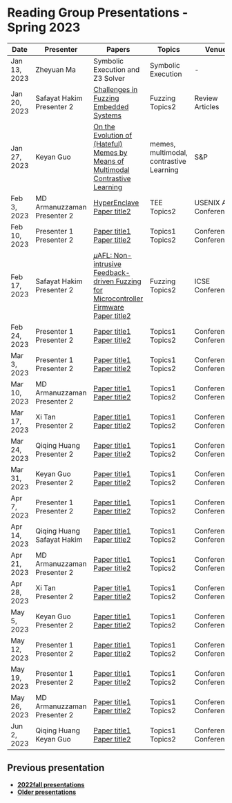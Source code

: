 # Reading Group Presentations - Spring 2023
| Date         | Presenter | Papers                                                                                                                       | Topics                          | Venue              | Year            | Recording     | Slides     |
|--------------|-----------|------------------------------------------------------------------------------------------------------------------------------|---------------------------------|--------------------|-----------------|-----------|--------|
|Jan 13, 2023| Zheyuan Ma | Symbolic Execution and Z3 Solver | Symbolic Execution | - | - | [Recording](link) | [Slides](https://docs.google.com/presentation/d/15ouxIgAi5pi91I8Z24Rnrz2itdbvh_s1rIldh8THj-M/edit?usp=sharing) |
|Jan 20, 2023| Safayat Hakim <br> Presenter 2 | [Challenges in Fuzzing Embedded Systems](https://www.s3.eurecom.fr/docs/ndss18_muench.pdf) | Fuzzing <br> Topics2 | Review Articles  | 2022 | [Recording1](https://ub.hosted.panopto.com/Panopto/Pages/Viewer.aspx?id=8383028c-528a-488e-8b54-af90014e20db) | [Slides1](link) |
|Jan 27, 2023| Keyan Guo | [On the Evolution of (Hateful) Memes by Means of Multimodal Contrastive Learning](https://arxiv.org/pdf/2212.06573v1.pdf) | memes, multimodal, contrastive Learning | S&P  | 2023 | [Recording1](https://buffalo.zoom.us/rec/share/Vrv7m6T4RicJ1DXPhqs7Ttg636bbG05XU-R2axjwf4oYEWfuFM0zj5Lo7RZI4plY.P-FKT5H7tCSk8G7G) | [Slides1](https://ubuffalo-my.sharepoint.com/:p:/g/personal/keyanguo_buffalo_edu/EV9Tmx09ck9Enidh4IBbPHwBPLrLqjN4RZ8k1WuKUGgNdA?e=yIXypC) |
|Feb 3, 2023| MD Armanuzzaman <br> Presenter 2 | [HyperEnclave](https://www.usenix.org/system/files/atc22-jia-yuekai.pdf) <br> [Paper title2](Link) | TEE <br> Topics2 | USENIX ATC <br> Conference2 | 2022 <br> Year2 | [Recording1](link) <br> [Recording2](link) | [Slides1](https://www.usenix.org/sites/default/files/conference/protected-files/atc22_slides_jia_yuekai.pdf) <br> [Slides2](link)|
|Feb 10, 2023| Presenter 1 <br> Presenter 2 | [Paper title1](link) <br> [Paper title2](Link) | Topics1 <br> Topics2 | Conference1 <br> Conference2 | Year1 <br> Year2 | [Recording1](link) <br> [Recording2](link) | [Slides1](link) <br> [Slides2](link)|
|Feb 17, 2023| Safayat Hakim <br> Presenter 2 | [𝜇AFL: Non-intrusive Feedback-driven Fuzzing for Microcontroller Firmware](https://dl.acm.org/doi/abs/10.1145/3510003.3510208) <br> [Paper title2](Link) | Fuzzing <br> Topics2 | ICSE <br> Conference2 | 2022 <br> Year2 | [Recording1](link) <br> [Recording2](https://ub.hosted.panopto.com/Panopto/Pages/Viewer.aspx?id=ab9a8e79-6243-4a78-884d-afac018797e0) | [Slides1](link) <br> [Slides2](link)|
|Feb 24, 2023| Presenter 1 <br> Presenter 2 | [Paper title1](link) <br> [Paper title2](Link) | Topics1 <br> Topics2 | Conference1 <br> Conference2 | Year1 <br> Year2 | [Recording1](link) <br> [Recording2](link) | [Slides1](link) <br> [Slides2](link)|
|Mar 3, 2023| Presenter 1<br> Presenter 2 | [Paper title1](link) <br> [Paper title2](Link) | Topics1 <br> Topics2 | Conference1 <br> Conference2 | Year1 <br> Year2 | [Recording1](link) <br> [Recording2](link) | [Slides1](link) <br> [Slides2](link)|
|Mar 10, 2023| MD Armanuzzaman <br> Presenter 2 | [Paper title1](link) <br> [Paper title2](Link) | Topics1 <br> Topics2 | Conference1 <br> Conference2 | Year1 <br> Year2 | [Recording1](link) <br> [Recording2](link) | [Slides1](link) <br> [Slides2](link)|
|Mar 17, 2023| Xi Tan <br> Presenter 2 | [Paper title1](link) <br> [Paper title2](Link) | Topics1 <br> Topics2 | Conference1 <br> Conference2 | Year1 <br> Year2 | [Recording1](link) <br> [Recording2](link) | [Slides1](link) <br> [Slides2](link)|
|Mar 24, 2023| Qiqing Huang <br> Presenter 2 | [Paper title1](link) <br> [Paper title2](Link) | Topics1 <br> Topics2 | Conference1 <br> Conference2 | Year1 <br> Year2 | [Recording1](link) <br> [Recording2](link) | [Slides1](link) <br> [Slides2](link)|
|Mar 31, 2023| Keyan Guo <br> Presenter 2 | [Paper title1](link) <br> [Paper title2](Link) | Topics1 <br> Topics2 | Conference1 <br> Conference2 | Year1 <br> Year2 | [Recording1](link) <br> [Recording2](link) | [Slides1](link) <br> [Slides2](link)|
|Apr 7, 2023| Presenter 1 <br> Presenter 2 | [Paper title1](link) <br> [Paper title2](Link) | Topics1 <br> Topics2 | Conference1 <br> Conference2 | Year1 <br> Year2 | [Recording1](link) <br> [Recording2](link) | [Slides1](link) <br> [Slides2](link)|
|Apr 14, 2023| Qiqing Huang <br> Safayat Hakim | [Paper title1](link) <br> [Paper title2](Link) | Topics1 <br> Topics2 | Conference1 <br> Conference2 | Year1 <br> Year2 | [Recording1](link) <br> [Recording2](link) | [Slides1](link) <br> [Slides2](link)|
|Apr 21, 2023| MD Armanuzzaman <br> Presenter 2 | [Paper title1](link) <br> [Paper title2](Link) | Topics1 <br> Topics2 | Conference1 <br> Conference2 | Year1 <br> Year2 | [Recording1](link) <br> [Recording2](link) | [Slides1](link) <br> [Slides2](link)|
|Apr 28, 2023| Xi Tan <br> Presenter 2 | [Paper title1](link) <br> [Paper title2](Link) | Topics1 <br> Topics2 | Conference1 <br> Conference2 | Year1 <br> Year2 | [Recording1](link) <br> [Recording2](link) | [Slides1](link) <br> [Slides2](link)|
|May 5, 2023| Keyan Guo <br> Presenter 2 | [Paper title1](link) <br> [Paper title2](Link) | Topics1 <br> Topics2 | Conference1 <br> Conference2 | Year1 <br> Year2 | [Recording1](link) <br> [Recording2](link) | [Slides1](link) <br> [Slides2](link)|
|May 12, 2023| Presenter 1 <br> Presenter 2 | [Paper title1](link) <br> [Paper title2](Link) | Topics1 <br> Topics2 | Conference1 <br> Conference2 | Year1 <br> Year2 | [Recording1](link) <br> [Recording2](link) | [Slides1](link) <br> [Slides2](link)|
|May 19, 2023| Presenter 1 <br> Presenter 2 | [Paper title1](link) <br> [Paper title2](Link) | Topics1 <br> Topics2 | Conference1 <br> Conference2 | Year1 <br> Year2 | [Recording1](link) <br> [Recording2](link) | [Slides1](link) <br> [Slides2](link)|
|May 26, 2023| MD Armanuzzaman <br> Presenter 2 | [Paper title1](link) <br> [Paper title2](Link) | Topics1 <br> Topics2 | Conference1 <br> Conference2 | Year1 <br> Year2 | [Recording1](link) <br> [Recording2](link) | [Slides1](link) <br> [Slides2](link)|
|Jun 2, 2023| Qiqing Huang <br> Keyan Guo | [Paper title1](link) <br> [Paper title2](Link) | Topics1 <br> Topics2 | Conference1 <br> Conference2 | Year1 <br> Year2 | [Recording1](link) <br> [Recording2](link) | [Slides1](link) <br> [Slides2](link)|

## Previous presentation
- **[2022fall presentations](history/2022fall.md)**
- **[Older presentations](history/History.md)**
